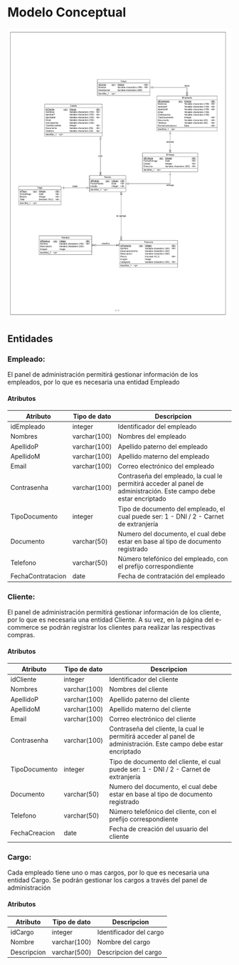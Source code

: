 # Modelo Conceptual
![Modelo Conceptual](./ModeloConceptual.jpg)

## Entidades

### Empleado:
El panel de administración permitirá gestionar información de los empleados, por lo que es necesaria una entidad Empleado
#### Atributos
| Atributo | Tipo de dato | Descripcion |
| -------- | ------------ | ----------- |
| idEmpleado | integer | Identificador del empleado |
| Nombres | varchar(100) | Nombres del empleado |
| ApellidoP | varchar(100) | Apellido paterno del empleado |
| ApellidoM | varchar(100) | Apellido materno del empleado |
| Email | varchar(100) | Correo electrónico del empleado |
| Contrasenha | varchar(100) | Contraseña del empleado, la cual le permitirá acceder al panel de administración. Este campo debe estar encriptado |
|TipoDocumento | integer | Tipo de documento del empleado, el cual puede ser: 1 - DNI / 2 - Carnet de extranjería |
| Documento | varchar(50) | Numero del documento, el cual debe estar en base al tipo de documento registrado |
| Telefono | varchar(50) | Número telefónico del empleado, con el prefijo correspondiente
| FechaContratacion | date | Fecha de contratación del empleado |

### Cliente:
El panel de administración permitirá gestionar información de los cliente, por lo que es necesaria una entidad Cliente. A su vez, en la página del e-commerce se podrán registrar los clientes para realizar las respectivas compras.
#### Atributos
| Atributo | Tipo de dato | Descripcion |
| -------- | ------------ | ----------- |
| idCliente | integer | Identificador del cliente |
| Nombres | varchar(100) | Nombres del cliente |
| ApellidoP | varchar(100) | Apellido paterno del cliente |
| ApellidoM | varchar(100) | Apellido materno del cliente |
| Email | varchar(100) | Correo electrónico del cliente |
| Contrasenha | varchar(100) | Contraseña del cliente, la cual le permitirá acceder al panel de administración. Este campo debe estar encriptado |
|TipoDocumento | integer | Tipo de documento del cliente, el cual puede ser: 1 - DNI / 2 - Carnet de extranjería |
| Documento | varchar(50) | Numero del documento, el cual debe estar en base al tipo de documento registrado |
| Telefono | varchar(50) | Número telefónico del cliente, con el prefijo correspondiente
| FechaCreacion | date | Fecha de creación del usuario del cliente |

### Cargo:
Cada empleado tiene uno o mas cargos, por lo que es necesaria una entidad Cargo. Se podrán gestionar los cargos a través del panel de administración
#### Atributos
| Atributo | Tipo de dato | Descripcion |
| -------- | ------------ | ----------- |
| idCargo | integer | Identificador del cargo |
| Nombre | varchar(100) | Nombre del cargo |
| Descripcion | varchar(500) | Descripcion del cargo |